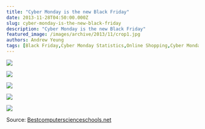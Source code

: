 ```yaml
---
title: "Cyber Monday is the new Black Friday"
date: 2013-11-28T04:50:00.000Z
slug: cyber-monday-is-the-new-black-friday
description: "Cyber Monday is the new Black Friday"
featured_image: /images/archive/2013/11/crop1.jpg
authors: Andrew Yeung
tags: [Black Friday,Cyber Monday Statistics,Online Shopping,Cyber Monday Shopping,Cyber Monday,Cyber Monday the new Black Friday]
---
```


[![](/blog/images/crop1.jpg)](/blog/images/crop1.jpg)

[![](/blog/images/crop2.jpg)](/blog/images/crop2.jpg)

[![](/blog/images/crop3.jpg)](/blog/images/crop3.jpg)

[![](/blog/images/crop4.jpg)](/blog/images/crop4.jpg)

[![](/blog/images/crop5-3.jpg)](/blog/images/crop5-3.jpg)

Source: [Bestcomputerscienceschools.net](https://www.bestcomputerscienceschools.net/cyber-monday/)